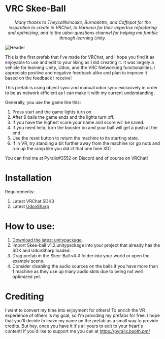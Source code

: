 # VRC Skee-Ball

<p align="center"><i>Many thanks to Theycallhimcake, Burnadette, and Coffepot for the inspiration to create in VRChat, to Varneon for their expertise refactoring and optimizing, and to the udon-questions channel for helping me fumble through learning Unity.</i></p>

![Header](https://raw.githubusercontent.com/pyralix/VRC-Skee-Ball/main/.github/images/skeeball.PNG)


This is the first prefab that I've made for VRChat, and I hope you find it as enjoyable to use and edit to your liking as I did creating it. It was largely a vehicle for learning Unity, Udon, and the VRC Networking functionalities. I appreciate positive and negative feedback alike and plan to improve it based on the feedback I receive!

This prefab is using object sync and manual udon sync exclusively in order to be as network efficient as I can make it with my current understanding. 

Generally, you use the game like this:
1. Press start and the game lights turn on.
2. After 9 balls the game ends and the lights turn off.
3. If you have the highest score your name and score will be saved.
4. If you need help, turn the booster on and your ball will get a push at the end.
5. Use the reset button to return the machine to its starting state.
6. If in VR, try standing a bit further away from the machine (or go nuts and run up the ramp like you did irl that one time XD)

You can find me at Pyralix#3552 on Discord and of course on VRChat!

# Installation

Requirements:

1. Latest VRChat SDK3
2. Latest [UdonSharp](https://github.com/MerlinVR/UdonSharp)

# How to use:

1. [Download the latest unitypackage](https://github.com/pyralix/VRC-Skee-Ball/releases/download/v1.3/Skee-ball.v1.3.unitypackage).
2. Import Skee-ball v1.3.unitypackage into your project that already has the SDK and UdonSharp loaded.
3. Drag prefab in the Skee-Ball v#.# folder into your world or open the example scene.
4. Consider disabling the audio sources on the balls if you have more than 1 machine as they use up many audio slots due to being not well optimized yet.

# Crediting

I want to convert my time into enjoyment for others! To enrich the VR experience of others is my goal, so I'm providing my prefabs for free. I hope that you'll decide to leave my name on the prefab as a small way to provide credits. But hey, once you have it it's all yours to edit to your heart's content! If you'd like to support me you can at https://pyralix.booth.pm/
